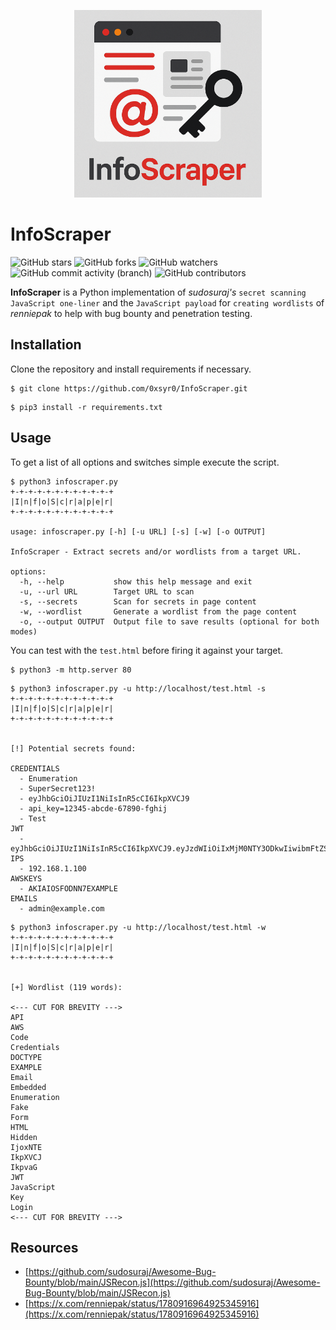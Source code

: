 <p align="center">
  <img width="300" height="300" src="/images/infoscraper.png">
</p>

# InfoScraper

![GitHub stars](https://img.shields.io/github/stars/0xsyr0/InfoScraper?logoColor=yellow) ![GitHub forks](https://img.shields.io/github/forks/0xsyr0/InfoScraper?logoColor=purple) ![GitHub watchers](https://img.shields.io/github/watchers/0xsyr0/InfoScraper?logoColor=green)</br>
![GitHub commit activity (branch)](https://img.shields.io/github/commit-activity/m/0xsyr0/InfoScraper) ![GitHub contributors](https://img.shields.io/github/contributors/0xsyr0/OSCP)

**InfoScraper** is a Python implementation of *sudosuraj's* `secret scanning JavaScript one-liner` and the `JavaScript payload` for `creating wordlists` of *renniepak* to help with bug bounty and penetration testing.

## Installation

Clone the repository and install requirements if necessary.

```console
$ git clone https://github.com/0xsyr0/InfoScraper.git
```

```console
$ pip3 install -r requirements.txt
```

## Usage

To get a list of all options and switches simple execute the script.

```console
$ python3 infoscraper.py 
+-+-+-+-+-+-+-+-+-+-+-+
|I|n|f|o|S|c|r|a|p|e|r|
+-+-+-+-+-+-+-+-+-+-+-+

usage: infoscraper.py [-h] [-u URL] [-s] [-w] [-o OUTPUT]

InfoScraper - Extract secrets and/or wordlists from a target URL.

options:
  -h, --help           show this help message and exit
  -u, --url URL        Target URL to scan
  -s, --secrets        Scan for secrets in page content
  -w, --wordlist       Generate a wordlist from the page content
  -o, --output OUTPUT  Output file to save results (optional for both modes)
```

You can test with the `test.html` before firing it against your target.

```console
$ python3 -m http.server 80
```

```console
$ python3 infoscraper.py -u http://localhost/test.html -s
+-+-+-+-+-+-+-+-+-+-+-+
|I|n|f|o|S|c|r|a|p|e|r|
+-+-+-+-+-+-+-+-+-+-+-+


[!] Potential secrets found:

CREDENTIALS
  - Enumeration
  - SuperSecret123!
  - eyJhbGciOiJIUzI1NiIsInR5cCI6IkpXVCJ9
  - api_key=12345-abcde-67890-fghij
  - Test
JWT
  - eyJhbGciOiJIUzI1NiIsInR5cCI6IkpXVCJ9.eyJzdWIiOiIxMjM0NTY3ODkwIiwibmFtZSI6IkpvaG4gRG9lIiwiaWF0IjoxNTE2MjM5MDIyfQ.SflKxwRJSMeKKF2QT4fwpMeJf36POk6yJV_adQssw5c
IPS
  - 192.168.1.100
AWSKEYS
  - AKIAIOSFODNN7EXAMPLE
EMAILS
  - admin@example.com
```

```console
$ python3 infoscraper.py -u http://localhost/test.html -w
+-+-+-+-+-+-+-+-+-+-+-+
|I|n|f|o|S|c|r|a|p|e|r|
+-+-+-+-+-+-+-+-+-+-+-+


[+] Wordlist (119 words):

<--- CUT FOR BREVITY --->
API
AWS
Code
Credentials
DOCTYPE
EXAMPLE
Email
Embedded
Enumeration
Fake
Form
HTML
Hidden
IjoxNTE
IkpXVCJ
IkpvaG
JWT
JavaScript
Key
Login
<--- CUT FOR BREVITY --->
```

## Resources

- [https://github.com/sudosuraj/Awesome-Bug-Bounty/blob/main/JSRecon.js](https://github.com/sudosuraj/Awesome-Bug-Bounty/blob/main/JSRecon.js)
- [https://x.com/renniepak/status/1780916964925345916](https://x.com/renniepak/status/1780916964925345916)
